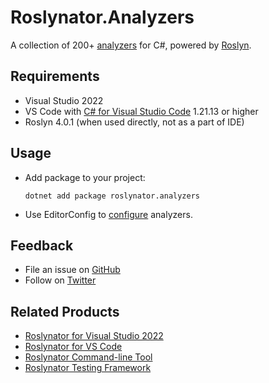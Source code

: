 # Roslynator.Analyzers

A collection of 200+ [analyzers](https://github.com/JosefPihrt/Roslynator/blob/main/docs/analyzers/README.md) for C#, powered by [Roslyn](https://github.com/dotnet/roslyn).

## Requirements

* Visual Studio 2022
* VS Code with [C# for Visual Studio Code](https://marketplace.visualstudio.com/items?itemName=ms-dotnettools.csharp) 1.21.13 or higher
* Roslyn 4.0.1 (when used directly, not as a part of IDE)

## Usage

* Add package to your project:
   ```shell
   dotnet add package roslynator.analyzers
   ```

* Use EditorConfig to [configure](https://github.com/josefpihrt/roslynator/blob/main/docs/Configuration.md) analyzers.

## Feedback

* File an issue on [GitHub](https://github.com/josefpihrt/roslynator/issues/new)
* Follow on [Twitter](https://twitter.com/roslynator)

## Related Products

* [Roslynator for Visual Studio 2022](https://marketplace.visualstudio.com/items?itemName=josefpihrt.Roslynator2022)
* [Roslynator for VS Code](https://marketplace.visualstudio.com/items?itemName=josefpihrt-vscode.roslynator)
* [Roslynator Command-line Tool](https://www.nuget.org/packages/Roslynator.DotNet.Cli)
* [Roslynator Testing Framework](https://www.nuget.org/packages/Roslynator.Testing.CSharp.Xunit)
